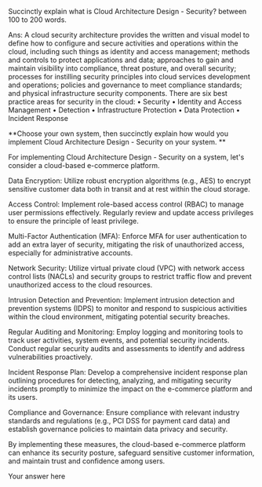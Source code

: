 Succinctly explain what is Cloud Architecture Design - Security? between 100 to 200 words.

Ans:
A cloud security architecture provides the written and visual model to define how to configure and secure activities and operations within the cloud, including such things as identity and access management; methods and controls to protect applications and data; approaches to gain and maintain visibility into compliance, threat posture, and overall security; processes for instilling security principles into cloud services development and operations; policies and governance to meet compliance standards; and physical infrastructure security components.
There are six best practice areas for security in the cloud:
• Security
• Identity and Access Management
• Detection
• Infrastructure Protection
• Data Protection
• Incident Response



**Choose your own system, then succinctly explain how would you implement Cloud Architecture Design - Security on your system.
**

For implementing Cloud Architecture Design - Security on a system, let's consider a cloud-based e-commerce platform.

Data Encryption: Utilize robust encryption algorithms (e.g., AES) to encrypt sensitive customer data both in transit and at rest within the cloud storage.

Access Control: Implement role-based access control (RBAC) to manage user permissions effectively. Regularly review and update access privileges to ensure the principle of least privilege.

Multi-Factor Authentication (MFA): Enforce MFA for user authentication to add an extra layer of security, mitigating the risk of unauthorized access, especially for administrative accounts.

Network Security: Utilize virtual private cloud (VPC) with network access control lists (NACLs) and security groups to restrict traffic flow and prevent unauthorized access to the cloud resources.

Intrusion Detection and Prevention: Implement intrusion detection and prevention systems (IDPS) to monitor and respond to suspicious activities within the cloud environment, mitigating potential security breaches.

Regular Auditing and Monitoring: Employ logging and monitoring tools to track user activities, system events, and potential security incidents. Conduct regular security audits and assessments to identify and address vulnerabilities proactively.

Incident Response Plan: Develop a comprehensive incident response plan outlining procedures for detecting, analyzing, and mitigating security incidents promptly to minimize the impact on the e-commerce platform and its users.

Compliance and Governance: Ensure compliance with relevant industry standards and regulations (e.g., PCI DSS for payment card data) and establish governance policies to maintain data privacy and security.

By implementing these measures, the cloud-based e-commerce platform can enhance its security posture, safeguard sensitive customer information, and maintain trust and confidence among users.




Your answer here
